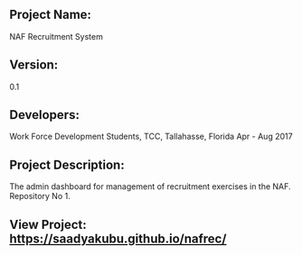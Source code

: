 ## Project Name: 
NAF Recruitment System

## Version: 
0.1

## Developers: 
Work Force Development Students, TCC, Tallahasse, Florida Apr - Aug 2017 

## Project Description: 
The admin dashboard for management of recruitment exercises in the NAF.
Repository No 1.

## View Project: https://saadyakubu.github.io/nafrec/
